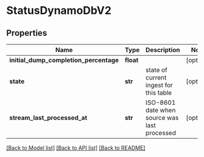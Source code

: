 # StatusDynamoDbV2

## Properties
Name | Type | Description | Notes
------------ | ------------- | ------------- | -------------
**initial_dump_completion_percentage** | **float** |  | [optional] 
**state** | **str** | state of current ingest for this table | [optional] 
**stream_last_processed_at** | **str** | ISO-8601 date when source was last processed | [optional] 

[[Back to Model list]](../README.md#documentation-for-models) [[Back to API list]](../README.md#documentation-for-api-endpoints) [[Back to README]](../README.md)


